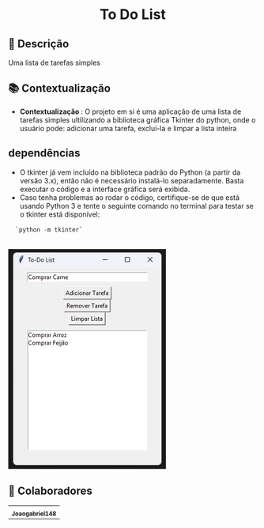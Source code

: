<h1 align="center">To Do List</h1>

## :memo: Descrição
Uma lista de tarefas simples

## :books: Contextualização
* <b>Contextualização </b>: O projeto em si é uma aplicação de uma lista de tarefas simples ultilizando a biblioteca gráfica Tkinter do python, onde o usuário pode: adicionar uma tarefa, exclui-la e limpar a lista inteira

## dependências

* O tkinter já vem incluído na biblioteca padrão do Python (a partir da versão 3.x), então não é necessário instalá-lo separadamente. Basta executar o código e a interface gráfica será exibida.
* Caso tenha problemas ao rodar o código, certifique-se de que está usando Python 3 e tente o seguinte comando no terminal para testar se o tkinter está disponível:

```s
  `python -m tkinter`
```
<br/>

<img src="https://github.com/Joaogabriel148/ToDoList/blob/main/img/Captura%20de%20tela%202025-03-06%20172003.png"/>

## :handshake: Colaboradores
<table>
  <tr>
    <td align="center">
      <a href="https://github.com/Joaogabriel148">
        <sub>
          <b>Joaogabriel148</b>
        </sub>
      </a>
    </td>
  </tr>
</table>
